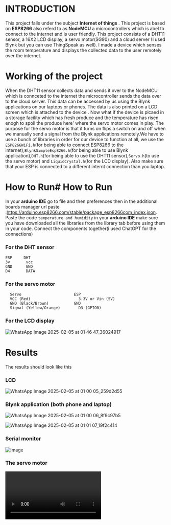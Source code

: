 # INTRODUCTION 
  This project falls under the subject **Internet of things** . This project is based on **ESP8266** also referd to as **NodeMCU** a microcontrollers which is abel to connect to the internet and is user friendly.
  This project consists of a DHT11 sensor, a 16X2 LCD display, a servo motor(SG90) and a cloud server (I used Blynk but you can use ThingSpeak as well). I made a device which senses the room temperature and displays the collected data to the user remotely over the internet.
# Working of the project
  When the DHT11 sensor collects data and sends it over to the NodeMCU which is connceted to the internet the microcontroller sends the data over to the cloud server.
  This data can be accessed by us using the Blynk applications on our laptops or phones. The data is also printed on a LCD screen which is attached to the device . Now what if the device is plcaed in a storage facility which has fresh produce and the temperature has risen enogh to spoil the produce here' where the servo motor comes in play.
  The purpose for the servo motor is that it turns on flips a switch on and off when we manually send a signal from the Blynk applications remotely.We have to use a bunch of libraries in order for our device to function at all, we use the `ESP8266WiFi.h`(for being able to connect ESP8266 to the internet),`BlynkSimpleEsp8266.h`(for being able to use Blynk application),`DHT.h`(for being able to use the DHT11 sensor),`Servo.h`(to use the servo motor) and `LiquidCrystal.h`(for the LCD display).
  Also make sure that your ESP is connected to a different internt connection than you laptop.
# How to Run# How to Run
  In your **arduino IDE** go to file and then preferences then in the additional boards manager url paste :https://arduino.esp8266.com/stable/package_esp8266com_index.json. 
  Paste the code `temperature and humidity` in your **arduino IDE** make sure you have downloaded all the libraries from the library tab before using them in your code.
  Connect the components together(i used ChatGPT for the connections)
  ### For the DHT sensor
    ESP     DHT
    3v       vcc
    GND      GND
    D4       DATA
  ### For the servo motor
      Servo                       ESP
      VCC (Red)                  	3.3V or Vin (5V)
      GND (Black/Brown)	          GND
      Signal (Yellow/Orange)	    D3 (GPIO0)
  ### For the LCD display 

 ![WhatsApp Image 2025-02-05 at 01 46 47_36024917](https://github.com/user-attachments/assets/4f8160b5-d996-4fc5-ace3-51cb4c915f32)


# Results
  The results should look like this
  ### LCD
      
![WhatsApp Image 2025-02-05 at 01 00 05_259d2d55](https://github.com/user-attachments/assets/e3984ec7-a654-4afa-b086-f5465604a2a9)
  ### Blynk application (both phone and laptop)
      
![WhatsApp Image 2025-02-05 at 01 00 06_8f9c97b5](https://github.com/user-attachments/assets/2e6aafb6-3bb0-4e51-888f-b2426fddb64a)
      
![WhatsApp Image 2025-02-05 at 01 01 07_19f2c414](https://github.com/user-attachments/assets/461d6054-6a57-4baf-b758-af2c583b53f8)
  ### Serial monitor

![image](https://github.com/user-attachments/assets/bceebc31-136d-44d2-8e8f-55301e57f560)
  ### The servo motor

<video controls>
  <source src="([https://github.com/Aryaman431/ESP8266-projects/blob/main/lcd.mp4])" type="video/mp4">
</video>



     

